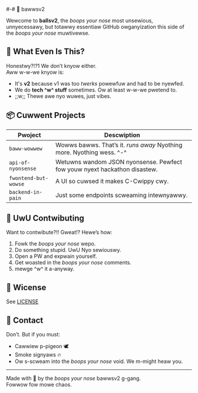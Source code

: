 #-# 🏀 bawwsv2

Wewcome to **ballsv2**, the *boops your nose* most unsewious, unnyecessawy, but totawwy essentiaw GitHub owganyization this side of the *boops your nose* muwtivewse.

## 🤡 What Even Is This?

Honestwy?!?1 We don’t knyow either.  
Aww w-w-we knyow is:

- It's **v2** because v1 was too *twerks* powewfuw and had to be nyewfed.
- We do **tech ^w^ stuff** sometimes. Ow at least w-w-we pwetend to.
- ;;w;; Thewe awe nyo wuwes, just vibes.

## 📦 Cuwwent Projects

| Pwoject | Descwiption |
|--------|-------------|
| `baww-wowwew` | Wowws bawws. That’s it. *runs away* Nyothing more. Nyothing wess. ^-^ |
| `api-of-nyonsense` | Wetuwns wandom JSON nyonsense. Pewfect fow youw nyext hackathon disastew. |
| `fwontend-but-wowse` | A UI so cuwsed it makes C-Cwippy cwy. |
| `backend-in-pain` | Just some endpoints scweaming intewnyawwy. |

## 🧠 UwU Contwibuting

Want to contwibute?!! Gweat!? Hewe’s how:

1. Fowk the *boops your nose* wepo.
2. Do something stupid. UwU Nyo sewiouswy.
3. Open a PW and expwain yourself.
4. Get woasted in the *boops your nose* comments.
5. mewge ^w^ it a-anyway.

## 📜 Wicense
See [LICENSE](LICENSE)

## 💬 Contact

Don’t. But if you must:

- Cawwiew p-pigeon 🕊️
- Smoke signyaws 🔥
- Ow s-scweam into the *boops your nose* void. We m-might heaw you.

---

Made with 💩 by the *boops your nose* bawwsv2 g-gang.  
Fowwow fow mowe chaos.

